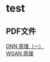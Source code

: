 # test
## PDF文件
[DNN 原理（一）](https://coomerbot.github.io/test/neural_network%20(3).pdf)  
[WGAN 原理](https://coomerbot.github.io/test/wgan%20(1).pdf)

